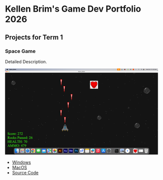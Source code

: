 # Kellen Brim's Game Dev Portfolio 2026

## Projects for Term 1

### Space Game

Detailed Description.

![Running Game](https://github.com/KBB774/GameDevPortfolio/blob/main/images/SpaceGame01.png?raw=true)

* [Windows](https://github.com/KBB774/GameDevPortfolio/blob/main/src/SpaceGame/windows-amd64.zip)
* [MacOS](https://github.com/KBB774/GameDevPortfolio/blob/main/src/SpaceGame/macos-aarch64.zip)
* [Source Code](https://github.com/KBB774/GameDevPortfolio/tree/main/src/SpaceGame)
